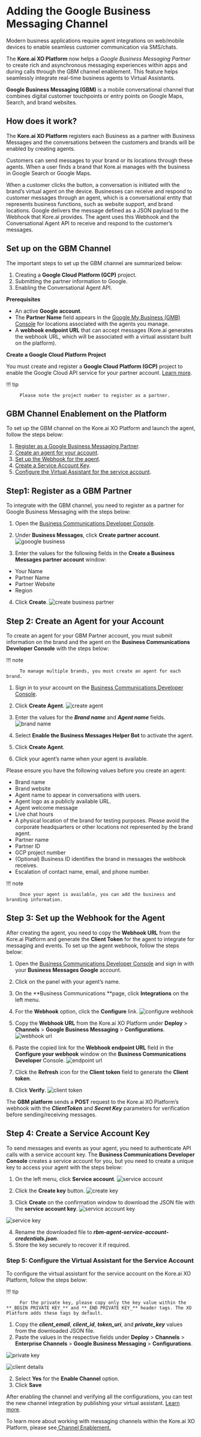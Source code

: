 # **Adding the Google Business Messaging Channel**

Modern business applications require agent integrations on web/mobile devices to enable seamless customer communication via SMS/chats.

The **Kore.ai XO Platform** now helps a _Google Business Messaging Partner_ to create rich and asynchronous messaging experiences within apps and during calls through the GBM channel enablement. This feature helps seamlessly integrate real-time business agents to Virtual Assistants.

**Google Business Messaging (GBM)** is a mobile conversational channel that combines digital customer touchpoints or entry points on Google Maps, Search, and brand websites.


## How does it work?

The **Kore.ai XO Platform** registers each Business as a partner with Business Messages and the conversations between the customers and brands will be enabled by creating agents.

Customers can send messages to your brand or its locations through these agents. When a user finds a brand that Kore.ai manages with the business in Google Search or Google Maps.

When a customer clicks the button, a conversation is initiated with the brand’s virtual agent on the device. Businesses can receive and respond to customer messages through an agent, which is a conversational entity that represents business functions, such as website support, and brand locations. Google delivers the message defined as a JSON payload to the Webhook that Kore.ai provides. The agent uses this Webhook and the Conversational Agent API to receive and respond to the customer’s messages.

## Set up on the GBM Channel

The important steps to set up the GBM channel are summarized below:


1. Creating a **Google Cloud Platform (GCP)** project.
2. Submitting the partner information to Google.
3. Enabling the Conversational Agent API.

**Prerequisites**


* An active **Google account**.
* The **Partner Name** field appears in the [Google My Business (GMB) Console](https://www.google.com/business/) for locations associated with the agents you manage.
* A **webhook endpoint URL** that can accept messages (Kore.ai generates the webhook URL, which will be associated with a virtual assistant built on the platform).

**Create a Google Cloud Platform Project**

You must create and register a **Google Cloud Platform (GCP)** project to enable the Google Cloud API service for your partner account. [Learn more](https://cloud.google.com/resource-manager/docs/creating-managing-projects).

!!! tip

         Please note the project number to register as a partner.



## GBM Channel Enablement on the Platform

To set up the GBM channel on the Kore.ai XO Platform and launch the agent, follow the steps below:

1. [Register as a Google Business Messaging Partner](https://developer.kore.ai/docs/bots/channel-enablement/adding-the-google-business-messaging-channel/#Step1_Register_as_a_Google_Business_Messaging_Partner).
2. [Create an agent for your account](https://developer.kore.ai/docs/bots/channel-enablement/adding-the-google-business-messaging-channel/#Step_2_Create_an_Agent_for_your_Account).
3. [Set up the Webhook for the agent](https://developer.kore.ai/docs/bots/channel-enablement/adding-the-google-business-messaging-channel/#Step_3_Set_up_the_Webhook_for_the_Agent).
4. [Create a Service Account Key](https://developer.kore.ai/docs/bots/channel-enablement/adding-the-google-business-messaging-channel/#Step_4_Create_a_Service_Account_Key).
5. [Configure the Virtual Assistant for the service account](https://developer.kore.ai/docs/bots/channel-enablement/adding-the-google-business-messaging-channel/#Step_5_Configure_the_Virtual_Assistant_for_the_Service_Account).


## Step1: Register as a GBM Partner

To integrate with the GBM channel, you need to register as a partner for Google Business Messaging with the steps below:

1. Open the [Business Communications Developer Console](https://business-communications.cloud.google.com/?utm_source=/business-communications/business-messages/guides/how-to/register&utm_medium=devsite&utm_campaign=business-messages).
2. Under **Business Messages**, click **Create partner account**.
![gooogle business ](./images/GBM-1.png "gooogle business messaging")

3. Enter the values for the following fields in the **Create a Business Messages partner account** window:
 * Your Name
 * Partner Name
 * Partner Website
 * Region
4. Click **Create**.
![create business partner](./images/GBM-2.png "create business partner")



## Step 2: Create an Agent for your Account

To create an agent for your GBM Partner account, you must submit information on the brand and the agent on the **Business Communications Developer Console** with the steps below:

!!! note

         To manage multiple brands, you must create an agent for each brand.

1. Sign in to your account on the [Business Communications Developer Console](https://business-communications.cloud.google.com/?utm_source=/business-communications/rcs-business-messaging/guides/get-started/first-agent&utm_medium=devsite&utm_campaign=rcs-business-messaging).
2. Click **Create Agent**.
![create agent](./images/GBM-3.png "create agent")

3. Enter the values for the **_Brand name_** and **_Agent name_** fields.
![brand name](./images/GBM-4.png "brand name")

4. Select **Enable the Business Messages Helper Bot** to activate the agent.
5. Click **Create Agent**.
6. Click your agent’s name when your agent is available.

Please ensure you have the following values before you create an agent:

* Brand name
* Brand website
* Agent name to appear in conversations with users.
* Agent logo as a publicly available URL.
* Agent welcome message
* Live chat hours
* A physical location of the brand for testing purposes. Please avoid the corporate headquarters or other locations not represented by the brand agent.
* Partner name
* Partner ID
* GCP project number
* (Optional) Business ID identifies the brand in messages the webhook receives.
* Escalation of contact name, email, and phone number.

!!! note

         Once your agent is available, you can add the business and branding information.



## Step 3: Set up the Webhook for the Agent

After creating the agent, you need to copy the **Webhook URL** from the Kore.ai Platform and generate the **Client Token** for the agent to integrate for messaging and events. To set up the agent webhook, follow the steps below:


1. Open the [Business Communications Developer Console](https://business-communications.cloud.google.com/?utm_source=/business-communications/business-messages/guides/how-to/agents&utm_medium=devsite&utm_campaign=business-messages) and sign in with your **Business Messages Google** account.
2. Click on the panel with your agent’s name.
3. On the **Business Communications **page, click **Integrations** on the left menu.
4. For the **Webhook** option, click the **Configure** link.
![configure webhook](./images/GBM-5.png "configure webhook")

5. Copy the **Webhook URL** from the Kore.ai XO Platform under **Deploy** > **Channels** > **Google Business Messaging** > **Configurations**.
![webhook url](./images/GBM-6.png "webhook url")

6. Paste the copied link for the **Webhook endpoint URL** field in the **Configure your webhook** window on the **Business Communications Developer** Console.
![endpoint url](./images/GBM-7.png "endpoint url")

7. Click the **Refresh** icon for the **Client token** field to generate the **Client token**.
8. Click **Verify**.
![client token](./images/GBM-8.png "client token")


The **GBM platform** sends a **POST** request to the Kore.ai XO Platform’s webhook with the **_ClientToken_** and **_Secret Key_** parameters for verification before sending/receiving messages.


## Step 4: Create a Service Account Key

To send messages and events as your agent, you need to authenticate API calls with a service account key. The **Business Communications Developer Console** creates a service account for you, but you need to create a unique key to access your agent with the steps below:


1. On the left menu, click **Service account**.
![service account](./images/GBM-9.png "service account")

2. Click the **Create key** button.
![create key](./images/GBM-10.png "create key")

3. Click **Create** on the confirmation window to download the JSON file with the **service account key**.
![service account key](./images/GBM-11.png "service account key")

 ![service key](./images/GBM-12.png "service key")

4. Rename the downloaded file to **_rbm-agent-service-account-credentials.json_**.
5. Store the key securely to recover it if required.


### Step 5: Configure the Virtual Assistant for the Service Account

To configure the virtual assistant for the service account on the Kore.ai XO Platform, follow the steps below:

!!! tip

         For the private key, please copy only the key value within the **_BEGIN PRIVATE KEY_** and **_END PRIVATE KEY_** header tags. The XO Platform adds these tags by default.


1. Copy the **_client_email_**, **_client_id_**, **_token_uri_**, and **_private_key_** values from the downloaded JSON file.
1. Paste the values in the respective fields under **Deploy** > **Channels** > **Enterprise Channels** > **Google Business Messaging** > **Configurations**.

  ![private key](./images/GBM-13.png "private key")


   ![client details](./images/GBM-14.png "client details")

2. Select **Yes** for the **Enable Channel** option.
3. Click **Save**

After enabling the channel and verifying all the configurations, you can test the new channel integration by publishing your virtual assistant. [Learn more](https://developer.kore.ai/docs/bots/publish/publishing-bot/).

To learn more about working with messaging channels within the Kore.ai XO Platform, please see[ Channel Enablement.](https://developer.kore.ai/docs/bots/channel-enablement/adding-channels-to-your-bot/)

